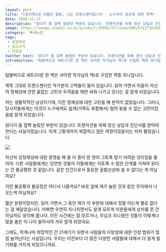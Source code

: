 ```yaml
---
layout: post
title: "[종이책]내 이름은 말랑, 나는 트랜스젠더입니다 - 소수자의 일상에 대한 독백"
date: 2020-12-17
description: "읽다가 좀 깜짝 놀랐던 부분이 있습니다. 트렌지션을 위해 정신 상담과 진단서를 받아야 한다는 사실이었습니다. 이게 그렇게까지 복잡하고 힘든 여정이었을지는 미처 몰랐습니다."
image: https://image.aladin.co.kr/product/25805/57/cover500/k712736338_1.jpg
category: '독서노트'
tags: 
 - 성정체성
 - 성소수자
 - 다양성
twitter_text: '읽다가 좀 깜짝 놀랐던 부분이 있습니다. 트렌지션을 위해 정신 상담과 진단서를 받아야 한다는 사실이었습니다. 이게 그렇게까지 복잡하고 힘든 여정이었을지는 미처 몰랐습니다.'
introduction: "텀블벅으로 세트(다른 한 책은 샤이엔 작가님의 책)로 구입한 책중 하나입니다. "
---
```


텀블벅으로 세트(다른 한 책은 샤이엔 작가님의 책)로 구입한 책중 하나입니다. 

제목 그대로 트랜스젠더인 작가분의 고백들이 들어 있습니다. 읽어 가면서 이들이 자신의 정체성에 관한 끝없는 고민과 두려움을 매번 싸워 나가고 있다는 걸 알게 되었습니다. 

저는 생물학적인 남성이기에, 이런 정체성에 대한 고민을 해 본적이 없었습니다. 그러나, 당사자들에게는 이것이 누구에게도 쉽게(가족도 포함해서) 털어 놓을 수 없는 고민이었음을 알게 되었습니다.

읽다가 좀 깜짝 놀랐던 부분이 있습니다. 트렌지션을 위해 정신 상담과 진단서를 받아야 한다는 사실이었습니다. 이게 그렇게까지 복잡하고 힘든 여정이었을지는 미처 몰랐습니다.

<img src="https://res.cloudinary.com/red-angel-kr/image/upload/v1541666136/blog_img/fatigue.jpg">

자신의 성정체성에 대한 증명을 해 줄 이 종이 한 장이 그토록 받기 어려운 것이었을 줄이야. 다른 사람들에게는 당연한 것들이 이들에게는 이토록 수 많은 단계를 거쳐야 된다는 건 불공평한 것 같습니다. 같은 인간으로서 동등한 출발선상에 설 수 없다는 게 아닐까요?

이런 불공평과 불공정은 어디서 나올까요? 바로 앞에 제가 놀란 것과 같은 무지에서 나오는게 아닐까요?

짧은 분량이었지만, 읽어 가면서 그 동안 제가 이 부분에 대해서 정말 아는게 별로 없다는 걸 깨달았습니다. 어쩌면 우연히 지나치면서도 알게 모르게 이분들에게 상처를 준 건 아닐까도 생각해 봅니다. 이전 시간에는 잘 모르거나, 무심코 지나쳤던 것들이 이렇게나 많을 줄은 이 나이 들어서야 겨우 알게 되었네요.

그래도, 작게나마 희망적인 건 21세기가 되면서 사람들의 다양성에 대한 인정 범위가 점점 늘어난다는 사실입니다. 우리는 이전보다 더 많은 다양한 사람들에 대해서 더 알게 될 기회를 가지게 되었으니까요.
